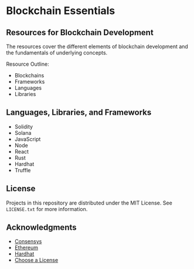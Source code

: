 # Blockchain Essentials

## Resources for Blockchain Development

The resources cover the different elements of blockchain development and the fundamentals of underlying concepts.

Resource Outline:
* Blockchains
* Frameworks
* Languages
* Libraries

## Languages, Libraries, and Frameworks

* Solidity
* Solana
* JavaScript
* Node
* React
* Rust
* Hardhat
* Truffle

<!-- LICENSE -->
## License

Projects in this repository are distributed under the MIT License. See `LICENSE.txt` for more information.

<!-- ACKNOWLEDGMENTS -->
## Acknowledgments
* [Consensys](https://consensys.net)
* [Ethereum](https://ethereum.org/en)
* [Hardhat](https://hardhat.org)
* [Choose a License](https://choosealicense.com)
